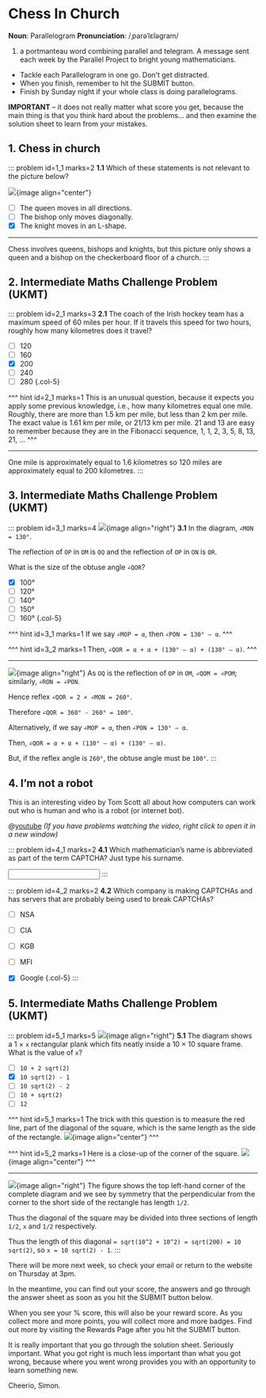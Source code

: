 # Chess In Church

<div class="dictionary">

__Noun__: Parallelogram
__Pronunciation__: /ˌparəˈlɛləɡram/

1. a portmanteau word combining parallel and telegram. A message sent each
week by the Parallel Project to bright young mathematicians.

</div>

* Tackle each Parallelogram in one go. Don’t get distracted.
* When you finish, remember to hit the SUBMIT button.
*	Finish by Sunday night if your whole class is doing parallelograms.

__IMPORTANT__ – it does not really matter what score you get, because the main thing is that you think hard about the problems... and then examine the solution sheet to learn from your mistakes.


## 1. Chess in church

::: problem id=1_1 marks=2
__1.1__ Which of these statements is not relevant to the picture below?

![](/resources/10-27-chess-in-church/1-chess.png){image align="center"}

* [ ] The queen moves in all directions.
* [ ] The bishop only moves diagonally.
* [x] The knight moves in an L-shape.

---

Chess involves queens, bishops and knights, but this picture only shows a queen and a bishop on the checkerboard floor of a church.
:::


## 2. Intermediate Maths Challenge Problem (UKMT)
<!--- (2003) Q4 --->

::: problem id=2_1 marks=3
__2.1__ The coach of the Irish hockey team has a maximum speed of 60 miles per hour. If it travels this speed for two hours, roughly how many kilometres does it travel?

* [ ] 120
* [ ] 160
* [x] 200
* [ ] 240
* [ ] 280
{.col-5}

^^^ hint id=2_1 marks=1
This is an unusual question, because it expects you apply some previous knowledge, i.e., how many kilometres equal one mile. Roughly, there are more than 1.5 km per mile, but less than 2 km per mile. The exact value is 1.61 km per mile, or 21/13 km per mile. 21 and 13 are easy to remember because they are in the Fibonacci sequence, 1, 1, 2, 3, 5, 8, 13, 21, ...
^^^

---

One mile is approximately equal to 1.6 kilometres so 120 miles are approximately equal to 200 kilometres.
:::


## 3.	Intermediate Maths Challenge Problem (UKMT)
<!--- (2003) Q14 --->

::: problem id=3_1 marks=4
![](/resources/10-27-chess-in-church/3-diagram.jpg){image align="right"}
__3.1__ In the diagram, `∠MON = 130°`.  

The reflection of `OP` in `OM` is `OQ` and the reflection of `OP` in `ON` is `OR`.  

What is the size of the obtuse angle `∠QOR`?

* [x] 100°
* [ ] 120°
* [ ] 140°
* [ ] 150°
* [ ] 160°
{.col-5}

^^^ hint id=3_1 marks=1
If we say `∠MOP = α`, then `∠PON = 130° – α`.
^^^

^^^ hint id=3_2 marks=1
Then, `∠QOR = α + α + (130° – α) + (130° – α)`.
^^^

---

![](/resources/10-27-chess-in-church/3-diagram-answer.jpg){image align="right"}
As `OQ` is the reflection of `OP` in `OM`, `∠QOM = ∠POM`; similarly, `∠RON = ∠PON`.  

Hence reflex `∠QOR = 2 × ∠MON = 260°`.  

Therefore `∠QOR = 360° - 260° = 100°`.

Alternatively, if we say `∠MOP = α`, then `∠PON = 130° – α`.  

Then, `∠QOR = α + α + (130° – α) + (130° – α)`.  

But, if the reflex angle is `260°`, the obtuse angle must be `100°`.
:::


## 4.	I’m not a robot

This is an interesting video by Tom Scott all about how computers can work out who is human and who is a robot (or internet bot).  

@[youtube](o1zNIm8GVPY?end=310&rel=0) _(If you have problems watching the video, right click to open it in a new window)_  

::: problem id=4_1 marks=2
__4.1__ Which mathematician’s name is abbreviated as part of the term CAPTCHA? Just type his surname.

<input solution="TURING"/>
:::

::: problem id=4_2 marks=2
__4.2__ Which company is making CAPTCHAs and has servers that are probably being used to break CAPTCHAs?

* [ ] NSA
* [ ] CIA
* [ ] KGB
* [ ] MFI
* [x] Google
{.col-5}
:::


## 5. Intermediate Maths Challenge Problem (UKMT)
<!--- (2003) Q24 --->

::: problem id=5_1 marks=5
![](/resources/10-27-chess-in-church/5-square.jpg){image align="right"}
__5.1__ The diagram shows a 1 × `x` rectangular plank which fits neatly inside a 10 × 10 square frame. What is the value of `x`?

* [ ] `10 + 2 sqrt(2)`
* [x] `10 sqrt(2) - 1`
* [ ] `10 sqrt(2) - 2`
* [ ] `10 + sqrt(2)`
* [ ] `12`

^^^ hint id=5_1 marks=1
The trick with this question is to measure the red line, part of the diagonal of the square, which is the same length as the side of the rectangle.
![](/resources/10-27-chess-in-church/5-square-hint1.png){image align="center"}
^^^

^^^ hint id=5_2 marks=1
Here is a close-up of the corner of the square.
![](/resources/10-27-chess-in-church/5-square-hint2.png){image align="center"}
^^^

---

![](/resources/10-27-chess-in-church/5-square-answer.jpg){image align="right"}
The figure shows the top left-hand corner of the complete diagram and we see by symmetry that the perpendicular from the corner to the short side of the rectangle has length `1/2`.  

Thus the diagonal of the square may be divided into three sections of length `1/2`, `x` and `1/2` respectively.

Thus the length of this diagonal `= sqrt(10^2 + 10^2) = sqrt(200) = 10 sqrt(2)`, so `x = 10 sqrt(2) - 1`.
:::


There will be more next week, so check your email or return to the website on Thursday at 3pm.  

In the meantime, you can find out your score, the answers and go through the answer sheet as soon as you hit the SUBMIT button below.

When you see your % score, this will also be your reward score. As you collect more and more points, you will collect more and more badges. Find out more by visiting the Rewards Page after you hit the SUBMIT button.

It is really important that you go through the solution sheet. Seriously important. What you got right is much less important than what you got wrong, because where you went wrong provides you with an opportunity to learn something new.

Cheerio,
Simon.
